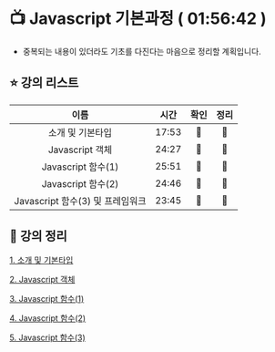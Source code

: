 # :tv:  Javascript 기본과정 ( 01:56:42 )

- 중복되는 내용이 있더라도 기초를 다진다는 마음으로 정리할 계획입니다.



## ⭐ 강의 리스트

|               이름               | 시간  |     확인      |     정리      |
| :------------------------------: | :---: | :-----------: | :-----------: |
|         소개 및 기본타입         | 17:53 | :green_heart: | :green_heart: |
|         Javascript 객체          | 24:27 | :green_heart: | :green_heart: |
|        Javascript 함수(1)        | 25:51 | :green_heart: | :green_heart: |
|        Javascript 함수(2)        | 24:46 | :green_heart: | :green_heart: |
| Javascript 함수(3) 및 프레임워크 | 23:45 | :green_heart: | :green_heart: |



## :memo: 강의 정리

[1. 소개 및 기본타입](./list/1장_소개_및_기본_타입.md)

[2. Javascript 객체](./list/2장_Javascript_객체.md)

[3. Javascript 함수(1)](./list/3장_Javascript_함수(1).md)

[4. Javascript 함수(2)](./list/4장_Javascript_함수(2).md)

[5. Javascript 함수(3)](./list/5장_Javascript_함수(3).md)

